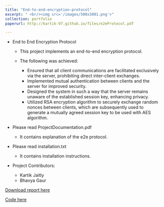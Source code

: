 ```yaml
---
title: "End-to-end-encryption-protocol"
excerpt: " <br/><img src='/images/500x3001.png'>"
collection: portfolio
paperurl: http://kartik-97.github.io/files/e2eProtocol.pdf

---
```


* End to End Encryption Protocol

    * This project implements an end-to-end encryption protocol.

    * The following was achieved:

        *  Ensured that all client communications are facilitated exclusively via the server, prohibiting direct inter-client exchanges.
        *   Implemented mutual authentication between clients and the server for improved security.
        *   Designed the system in such a way that the server remains unaware of the established session key, enhancing privacy.
        *   Utilized RSA encryption algorithm to securely exchange random nonces between clients, which are subsequently used to generate a mutually agreed session key to be used with AES algorithm.

* Please read ProjectDocumentation.pdf

    * It contains explanation of the e2e protocol.
* Please read installation.txt

    * It contains installation instructions.
* Project Contributors:
    * Kartik Jaitly 
    * Bhavya Gaur

[Download report here](http://kartik-97.github.io/files/e2eProtocol.pdf)

[Code here](https://github.com/kartik-97/end-to-end-encryption-protocol/tree/main)
